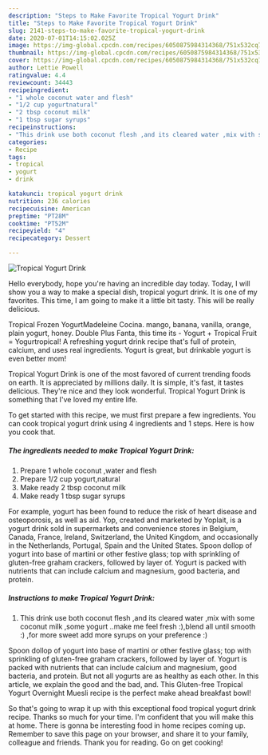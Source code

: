 ```yaml
---
description: "Steps to Make Favorite Tropical Yogurt Drink"
title: "Steps to Make Favorite Tropical Yogurt Drink"
slug: 2141-steps-to-make-favorite-tropical-yogurt-drink
date: 2020-07-01T14:15:02.025Z
image: https://img-global.cpcdn.com/recipes/6050875984314368/751x532cq70/tropical-yogurt-drink-recipe-main-photo.jpg
thumbnail: https://img-global.cpcdn.com/recipes/6050875984314368/751x532cq70/tropical-yogurt-drink-recipe-main-photo.jpg
cover: https://img-global.cpcdn.com/recipes/6050875984314368/751x532cq70/tropical-yogurt-drink-recipe-main-photo.jpg
author: Lettie Powell
ratingvalue: 4.4
reviewcount: 34443
recipeingredient:
- "1 whole coconut water and flesh"
- "1/2 cup yogurtnatural"
- "2 tbsp coconut milk"
- "1 tbsp sugar syrups"
recipeinstructions:
- "This drink use both coconut flesh ,and its cleared water ,mix with some coconut milk ,some yogurt ..make me feel fresh :),blend all until smooth :) ,for more sweet add more syrups on your preference :)"
categories:
- Recipe
tags:
- tropical
- yogurt
- drink

katakunci: tropical yogurt drink 
nutrition: 236 calories
recipecuisine: American
preptime: "PT28M"
cooktime: "PT52M"
recipeyield: "4"
recipecategory: Dessert

---
```



![Tropical Yogurt Drink](https://img-global.cpcdn.com/recipes/6050875984314368/751x532cq70/tropical-yogurt-drink-recipe-main-photo.jpg)

Hello everybody, hope you're having an incredible day today. Today, I will show you a way to make a special dish, tropical yogurt drink. It is one of my favorites. This time, I am going to make it a little bit tasty. This will be really delicious.

Tropical Frozen YogurtMadeleine Cocina. mango, banana, vanilla, orange, plain yogurt, honey. Double Plus Fanta, this time its - Yogurt + Tropical Fruit = Yogurtropical! A refreshing yogurt drink recipe that&#39;s full of protein, calcium, and uses real ingredients. Yogurt is great, but drinkable yogurt is even better mom!

Tropical Yogurt Drink is one of the most favored of current trending foods on earth. It is appreciated by millions daily. It is simple, it's fast, it tastes delicious. They're nice and they look wonderful. Tropical Yogurt Drink is something that I've loved my entire life.


To get started with this recipe, we must first prepare a few ingredients. You can cook tropical yogurt drink using 4 ingredients and 1 steps. Here is how you cook that.

<!--inarticleads1-->

##### The ingredients needed to make Tropical Yogurt Drink:

1. Prepare 1 whole coconut ,water and flesh
1. Prepare 1/2 cup yogurt,natural
1. Make ready 2 tbsp coconut milk
1. Make ready 1 tbsp sugar syrups


For example, yogurt has been found to reduce the risk of heart disease and osteoporosis, as well as aid. Yop, created and marketed by Yoplait, is a yogurt drink sold in supermarkets and convenience stores in Belgium, Canada, France, Ireland, Switzerland, the United Kingdom, and occasionally in the Netherlands, Portugal, Spain and the United States. Spoon dollop of yogurt into base of martini or other festive glass; top with sprinkling of gluten-free graham crackers, followed by layer of. Yogurt is packed with nutrients that can include calcium and magnesium, good bacteria, and protein. 

<!--inarticleads2-->

##### Instructions to make Tropical Yogurt Drink:

1. This drink use both coconut flesh ,and its cleared water ,mix with some coconut milk ,some yogurt ..make me feel fresh :),blend all until smooth :) ,for more sweet add more syrups on your preference :)


Spoon dollop of yogurt into base of martini or other festive glass; top with sprinkling of gluten-free graham crackers, followed by layer of. Yogurt is packed with nutrients that can include calcium and magnesium, good bacteria, and protein. But not all yogurts are as healthy as each other. In this article, we explain the good and the bad, and. This Gluten-free Tropical Yogurt Overnight Muesli recipe is the perfect make ahead breakfast bowl! 

So that's going to wrap it up with this exceptional food tropical yogurt drink recipe. Thanks so much for your time. I'm confident that you will make this at home. There is gonna be interesting food in home recipes coming up. Remember to save this page on your browser, and share it to your family, colleague and friends. Thank you for reading. Go on get cooking!
